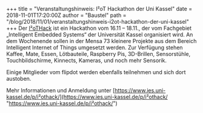 +++
title = "Veranstaltungshinweis: I²oT Hackathon der Uni Kassel"
date = 2018-11-01T17:20:00Z
author = "Baustel"
path = "/blog/2018/11/01/veranstaltungshinweis-i2ot-hackathon-der-uni-kassel"
+++
Der
[I²oTHack](https://www.ies.uni-kassel.de/p/i%C2%B2othack/ "I²oTHack")
ist ein Hackathon vom 16.11 – 18.11., der vom Fachgebiet „Intelligent
Embedded Systems“ der Universität Kassel organisiert wird. An dem
Wochenende sollen in der Mensa 73 kleinere Projekte aus dem Bereich
Intelligent Internet of Things umgesetzt werden. Zur Verfügung stehen
Kaffee, Mate, Essen, Lötbauteile, Raspberry Pis, 3D-Brillen,
Sensorstühle, Touchbildschirme, Kinnects, Kameras, und noch mehr
Sensorik.  
  
Einige Mitglieder vom flipdot werden ebenfalls teilnehmen und sich dort
austoben.  
  
Mehr Informationen und Anmeldung unter
[https://www.ies.uni-kassel.de/p/i²othack/](https://www.ies.uni-kassel.de/p/i²othack/ "https://www.ies.uni-kassel.de/p/i²othack/")
